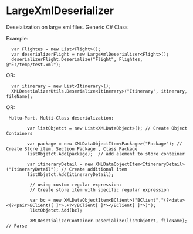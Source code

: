# LargeXmlDeserializer

Deseialization on large xml files. Generic C# Class

Example:

      var Flightes = new List<Flight>();
      var deserializerFlight = new LargeXmlDeserializer<Flight>();
      deserializerFlight.Deserialize("Flight", Flightes, @"E:/temp/test.xml");

OR:

      var itinerary = new List<Itinerary>();
      XMLDesetializerUtils.Deserialize<Itinerary>("Itinerary", itinerary, fileName);

OR:

     Multu-Part, Multi-Class deserialization:
     
            var listObjetct = new List<XMLDataObject>(); // Create Object Containers

            var package = new XMLDataObjectItem<Package>("Package"); // Create Store item. Section Package , Class Package
            listObjetct.Add(package);  // add element to store conteiner

            var itineraryDetail = new XMLDataObjectItem<ItineraryDetail>("ItineraryDetail"); // Create additional item
            listObjetct.Add(itineraryDetail);

             // using custom regular expression:
			 // Create store item with specific regular expression
             
             var bc = new XMLDataObjectItem<BClient>("BClient","(?<data><(?<pair>BClient)[ ]*>.+?</BClient[ ]*></BClient[ ]*>)");
             listObjetct.Add(bc);

             XMLDesetializerContainer.Deserialize(listObjetct, fileName);  // Parse  